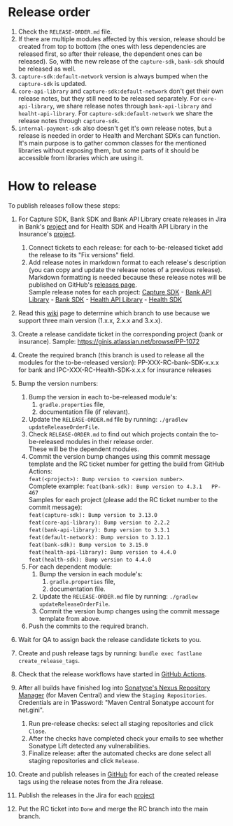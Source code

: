 # Release order
1. Check the `RELEASE-ORDER.md` file.
2. If there are multiple modules affected by this version, release should be created from top to bottom
   (the ones with less dependencies are released first, so after their release, the dependent ones can be released). 
   So, with the new release of the `capture-sdk`, `bank-sdk` should be released as well.
3. `capture-sdk:default-network` version is always bumped when the `capture-sdk` is updated.
4. `core-api-library` and `capture-sdk:default-network` don't get their own release notes, but they still need to be released separately. 
   For `core-api-library`, we share release notes through `bank-api-library` and `healht-api-library`. 
   For `capture-sdk:default-network` we share the release notes through `capture-sdk`.
5. `internal-payment-sdk` also doesn't get it's own release notes, but a release is needed in order to Health and Merchant SDKs can function.
   It's main purpose is to gather common classes for the mentioned libraries without exposing them, 
   but some parts of it should be accessible from libraries which are using it.

# How to release
To publish releases follow these steps:
1. For Capture SDK, Bank SDK and Bank API Library create releases in Jira in Bank's [project](https://ginis.atlassian.net/projects/PP?orderField=RANK&selectedItem=com.atlassian.jira.jira-projects-plugin:release-page&status=released-unreleased) and 
   for Health SDK and Health API Library in the Insurance's [project](https://ginis.atlassian.net/projects/IPC?selectedItem=com.atlassian.jira.jira-projects-plugin:release-page). 
   1. Connect tickets to each release: for each to-be-released ticket add the release to its "Fix versions" field.
   2. Add release notes in markdown format to each release's description (you can copy and update the release notes of a previous release).  
      Markdown formatting is needed because these release notes will be published on GitHub's [releases page](https://github.com/gini/gini-mobile-android/releases).  
      Sample release notes for each project:
         [Capture SDK](https://github.com/gini/gini-mobile-android/releases/tag/capture-sdk%3B3.14.0) - 
         [Bank API Library](https://github.com/gini/gini-mobile-android/releases/tag/bank-api-library%3B3.5.0) - 
         [Bank SDK](https://github.com/gini/gini-mobile-android/releases/tag/bank-sdk%3B3.17.0) - 
         [Health API Library](https://github.com/gini/gini-mobile-android/releases/tag/health-api-library%3B5.3.0) - 
         [Health SDK](https://github.com/gini/gini-mobile-android/releases/tag/health-sdk%3B5.3.0)
         
2. Read this [wiki](https://ginis.atlassian.net/wiki/spaces/PLMO/pages/83787798/Support+multiple+Android+SDK+and+library+versions+parallely) page to determine which branch to use because we support three main version (1.x.x, 2.x.x and 3.x.x).
3. Create a release candidate ticket in the corresponding project (bank or insurance). 
   Sample: https://ginis.atlassian.net/browse/PP-1072
4. Create the required branch (this branch is used to release all the modules for the to-be-released version): 
   PP-XXX-RC-bank-SDK-x.x.x for bank and IPC-XXX-RC-Health-SDK-x.x.x for insurance releases
5. Bump the version numbers:
   1. Bump the version in each to-be-released module's:
       1. `gradle.properties` file,
       2. documentation file (if relevant).
   2. Update the `RELEASE-ORDER.md` file by running: `./gradlew updateReleaseOrderFile`.
   3. Check `RELEASE-ORDER.md` to find out which projects contain the to-be-released modules in their release order.  
      These will be the dependent modules.
   4. Commit the version bump changes using this commit message template and the RC ticket number for getting the build from GitHub Actions:   
         `feat(<project>): Bump version to <version number>`.  
      Complete example: 
         `feat(bank-sdk): Bump version to 4.3.1  
          PP-467`    
      Samples for each project (please add the RC ticket number to the commit message):    
         `feat(capture-sdk): Bump version to 3.13.0`    
         `feat(core-api-library): Bump version to 2.2.2`  
         `feat(bank-api-library): Bump version to 3.3.1`  
         `feat(default-network): Bump version to 3.12.1`  
         `feat(bank-sdk): Bump version to 3.15.0`  
         `feat(health-api-library): Bump version to 4.4.0`  
         `feat(health-sdk): Bump version to 4.4.0`  
   5. For each dependent module:
      1. Bump the version in each module's:
          1. `gradle.properties` file,
          2. documentation file.
      2. Update the `RELEASE-ORDER.md` file by running: `./gradlew updateReleaseOrderFile`.
      3. Commit the version bump changes using the commit message template from above.
   6. Push the commits to the required branch.
6. Wait for QA to assign back the release candidate tickets to you. 
7. Create and push release tags by running: `bundle exec fastlane create_release_tags`.
8. Check that the release workflows have started in [GitHub Actions](https://github.com/gini/gini-mobile-android/actions). 
9. After all builds have finished log into [Sonatype's Nexus Repository Manager](https://central.sonatype.com/)
   (for Maven Central) and view the `Staging Repositories`. Credentials are in 1Password: "Maven Central Sonatype account for net.gini".
   1. Run pre-release checks: select all staging repositories and click `Close`.
   2. After the checks have completed check your emails to see whether Sonatype Lift detected any vulnerabilities.
   3. Finalize release: after the automated checks are done select all staging repositories and click `Release`.
10. Create and publish releases in [GitHub](https://github.com/gini/gini-mobile-android/releases) for each of the created release tags using the release notes from the Jira release.
11. Publish the releases in the Jira for each [project](https://ginis.atlassian.net/projects/PP?orderField=RANK&selectedItem=com.atlassian.jira.jira-projects-plugin%3Arelease-page&status=released-unreleased)
12. Put the RC ticket into `Done` and merge the RC branch into the main branch.